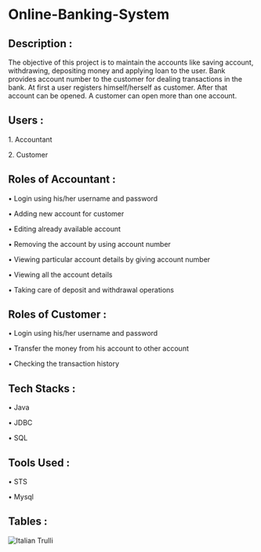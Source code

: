# Online-Banking-System
<h2> Description :</h2>
<p>The objective of this project is to maintain the accounts like saving account, withdrawing, depositing money and applying loan to the user. Bank provides account number to the customer for dealing transactions in the bank. At first a user registers himself/herself as customer. After that account can be opened. A customer can open more than one account.</p>
<h2> Users :</h2>
<p>1. Accountant</p>
<p>2. Customer</p>
<h2> Roles of Accountant :</h2>
<p>• Login using his/her username and password</p>
<p>• Adding new account for customer</p>
<p>• Editing already available account</p>
<p>• Removing the account by using account number</p>
<p>• Viewing particular account details by giving account number</p>
<p>• Viewing all the account details</p>
<p>• Taking care of deposit and withdrawal operations</p>
<h2> Roles of Customer :</h2>
<p>• Login using his/her username and password</p>
<p>• Transfer the money from his account to other account</p>
<p>• Checking the transaction history</p>
<h2> Tech Stacks :</h2>
<p>• Java</p>
<p>• JDBC</p>
<p>• SQL</p>
<h2> Tools Used :</h2>
<p>• STS</p>
<p>• Mysql</p>
<h2> Tables :</h2>
<img url="https://drive.google.com/file/d/1jLzSm2k4IIuZ-Y3joKAFzoTF7QUlbRJu/view?usp=share_link" alt="Italian Trulli">


